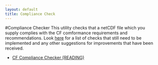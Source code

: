 ```yaml
---
layout: default
title: Compliance Check
---
```


#Compliance Checker
This utility checks that a netCDF file which you supply complies with the CF comformance requirements and recommendations. 
Look [here][improvements] for a list of checks that still need to be implemented and any other suggestions for improvements that have been received.

* [CF Compliance Checker (READING)][reading]

[improvements]: http://www.prism.enes.org/WPs/WP4a/ProcessingLib/CF_Checker/Improvements.html
[badc]: http://titania.badc.rl.ac.uk/cgi-bin/cf-checker.pl
[reading]: http://puma.nerc.ac.uk/cgi-bin/cf-checker.pl
